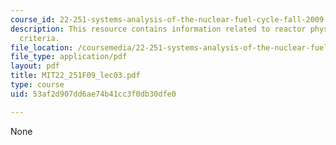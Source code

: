 ```yaml
---
course_id: 22-251-systems-analysis-of-the-nuclear-fuel-cycle-fall-2009
description: This resource contains information related to reactor physics design
  criteria.
file_location: /coursemedia/22-251-systems-analysis-of-the-nuclear-fuel-cycle-fall-2009/53af2d907dd6ae74b41cc3f0db30dfe0_MIT22_251F09_lec03.pdf
file_type: application/pdf
layout: pdf
title: MIT22_251F09_lec03.pdf
type: course
uid: 53af2d907dd6ae74b41cc3f0db30dfe0

---
```

None